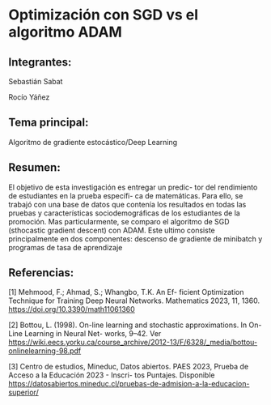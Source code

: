 # Optimización con SGD vs el algoritmo ADAM

## Integrantes:

Sebastián Sabat

Rocío Yáñez

## Tema principal:

Algoritmo de gradiente estocástico/Deep Learning

## Resumen:

El objetivo de esta investigación es entregar un predic-
tor del rendimiento de estudiantes en la prueba específi-
ca de matemáticas. Para ello, se trabajó con una base de
datos que contenía los resultados en todas las pruebas y
características sociodemográficas de los estudiantes de la
promoción. Mas particularmente, se comparo el algoritmo de
SGD (sthocastic gradient descent) con ADAM. Este ultimo
consiste principalmente en dos componentes: descenso de 
gradiente de minibatch y programas de tasa de aprendizaje

## Referencias:

[1] Mehmood, F.; Ahmad, S.; Whangbo, T.K. An Ef-
ficient Optimization Technique for Training Deep
Neural Networks. Mathematics 2023, 11, 1360.
https://doi.org/10.3390/math11061360

[2] Bottou, L. (1998). On-line learning and stochastic
approximations. In On-Line Learning in Neural Net-
works, 9–42. Ver 
https://wiki.eecs.yorku.ca/course_archive/2012-13/F/6328/_media/bottou-onlinelearning-98.pdf

[3] Centro de estudios, Mineduc, Datos abiertos. PAES
2023, Prueba de Acceso a la Educación 2023 - Inscri-
tos Puntajes. Disponible https://datosabiertos.mineduc.cl/pruebas-de-admision-a-la-educacion-superior/

